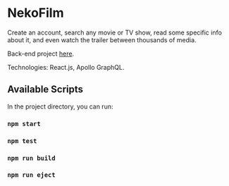 # NekoFilm

Create an account, search any movie or TV show, read some specific info about it, and even watch the trailer between thousands of media.

Back-end project [here](https://github.com/jordicasesnoves/NekoFilm-api).

Technologies: React.js, Apollo GraphQL.


## Available Scripts

In the project directory, you can run:

### `npm start`

### `npm test`

### `npm run build`

### `npm run eject`
